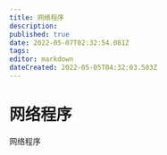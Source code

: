 ```yaml
---
title: 网络程序
description: 
published: true
date: 2022-05-07T02:32:54.081Z
tags: 
editor: markdown
dateCreated: 2022-05-05T04:32:03.503Z
---
```


# 网络程序
网络程序